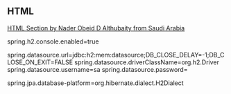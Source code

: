 ## HTML
[HTML Section by Nader Obeid D Althubaity from Saudi Arabia](./HTML)

spring.h2.console.enabled=true

spring.datasource.url=jdbc:h2:mem:datasource;DB_CLOSE_DELAY=-1;DB_CLOSE_ON_EXIT=FALSE
spring.datasource.driverClassName=org.h2.Driver
spring.datasource.username=sa
spring.datasource.password=


spring.jpa.database-platform=org.hibernate.dialect.H2Dialect